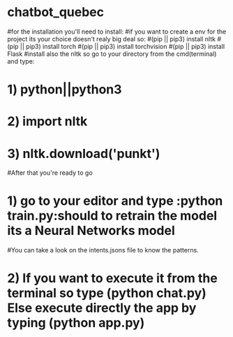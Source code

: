 # chatbot_quebec
#for the installation you'll need to install:
#if you want to create a env for the project its your choice doesn't realy big deal so:
#(pip || pip3) install nltk
#(pip || pip3) install torch
#(pip || pip3) install torchvision
#(pip || pip3) install Flask
#install also the nltk so go to your directory from the cmd(terminal) and type:
#  1) python||python3
#  2) import nltk
#  3) nltk.download('punkt')
#After that you're ready to go
# 1) go to your editor and type :python train.py:should to retrain the model its a Neural Networks model 
#You can take a look on the intents.jsons file to know the patterns.
# 2) If you want to execute it from the terminal so type (python chat.py) Else execute directly the app by typing (python app.py)

